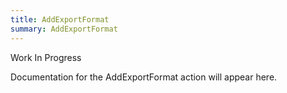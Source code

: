 ```yaml
---
title: AddExportFormat
summary: AddExportFormat
---
```


Work In Progress

Documentation for the AddExportFormat action will appear here.